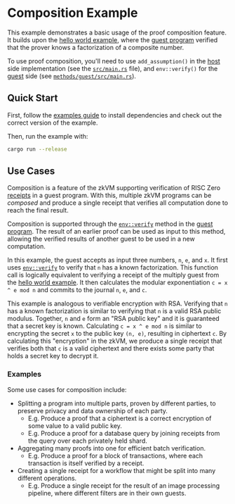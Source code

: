 # Composition Example

This example demonstrates a basic usage of the proof composition feature.
It builds upon the [hello world example], where the [guest program] verified that the prover knows a factorization of a composite number.

To use proof composition, you'll need to use `add_assumption()` in the [host] side implementation (see the [`src/main.rs`] file), 
and `env::verify()` for the [guest] side (see [`methods/guest/src/main.rs`]). 

[hello world example]: ../hello-world

## Quick Start

First, follow the [examples guide] to install dependencies and check out the correct version of the example.

Then, run the example with:

```bash
cargo run --release
```

[examples guide]: https://dev.risczero.com/api/zkvm/examples/#running-the-examples

## Use Cases

Composition is a feature of the zkVM supporting verification of RISC Zero [receipts] in a guest program.
With this, multiple zkVM programs can be _composed_ and produce a single receipt that verifies all computation done to reach the final result.

Composition is supported through the [`env::verify`] method in the [guest program].
The result of an earlier proof can be used as input to this method, allowing the verified results of another guest to be used in a new computation.

In this example, the guest accepts as input three numbers, `n`, `e`, and `x`.
It first uses [`env::verify`] to verify that `n` has a known factorization.
This function call is logically equivalent to verifying a receipt of the multiply guest from the [hello world example].
It then calculates the modular exponentiation `c = x ^ e mod n` and commits to the journal `n`, `e`, and `c`.

This example is analogous to verifiable encryption with RSA.
Verifying that `n` has a known factorization is similar to verifying that `n` is a valid RSA public modulus.
Together, `n` and `e` form an "RSA public key" and it is guaranteed that a secret key is known.
Calculating `c = x ^ e mod n` is similar to encrypting the secret `x` to the public key `(n, e)`, resulting in ciphertext `c`.
By calculating this "encryption" in the zkVM, we produce a single receipt that verifies both that `c` is a valid ciphertext and there exists some party that holds a secret key to decrypt it.

### Examples

Some use cases for composition include:

* Splitting a program into multiple parts, proven by different parties, to preserve privacy and data ownership of each party.
  * E.g. Produce a proof that a ciphertext is a correct encryption of some value to a valid public key.
  * E.g. Produce a proof for a database query by joining receipts from the query over each privately held shard.
* Aggregating many proofs into one for efficient batch verification.
  * E.g. Produce a proof for a block of transactions, where each transaction is itself verified by a receipt.
* Creating a single receipt for a workflow that might be split into many different operations.
  * E.g. Produce a single receipt for the result of an image processing pipeline, where different filters are in their own guests.

[`env::verify`]: https://docs.rs/risc0-zkvm/*/risc0_zkvm/guest/env/fn.verify.html

[`src/main.rs`]: /src/main.rs
[`methods/guest/src/main.rs`]: methods/guest/src/main.rs
[host]: https://dev.risczero.com/terminology#host
[guest]: https://dev.risczero.com/terminology#guest-program
[guest program]: https://dev.risczero.com/terminology#guest-program
[receipts]: https://dev.risczero.com/terminology#receipt
